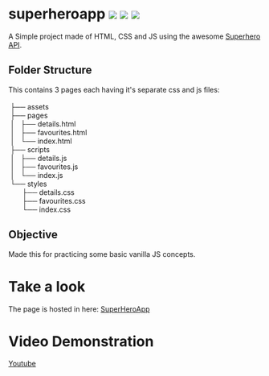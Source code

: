 # superheroapp  <img src='https://img.shields.io/badge/%20%3E__%20-%20html%20-green'> <img src='https://img.shields.io/badge/%20%3E__%20-%20CSS%20-green'> <img src='https://img.shields.io/badge/%20%3E__%20-%20JS%20-green'>
A Simple project made of HTML, CSS and JS using the awesome [Superhero API](https://superheroapi.com/).

## Folder Structure
This contains 3 pages each having it's separate css and js files:<br><br>
    &nbsp;├── assets<br>
    &nbsp;├── pages<br>
    &nbsp;│   ├── details.html<br>
    &nbsp;│   ├── favourites.html<br>
    &nbsp;│   └── index.html<br>
    &nbsp;├── scripts<br>
    &nbsp;│   ├── details.js<br>
    &nbsp;│   ├── favourites.js<br>
    &nbsp;│   └── index.js<br>
    &nbsp;└── styles<br>
&nbsp;&nbsp;&nbsp;&nbsp;&nbsp;&nbsp;&nbsp;├── details.css<br>
&nbsp;&nbsp;&nbsp;&nbsp;&nbsp;&nbsp;&nbsp;├── favourites.css<br>
&nbsp;&nbsp;&nbsp;&nbsp;&nbsp;&nbsp;&nbsp;└── index.css<br>
        
## Objective
Made this for practicing some basic vanilla JS concepts.

# Take a look
The page is hosted in here: [SuperHeroApp](https://wahidx.github.io/superheroapp/pages/index.html)

# Video Demonstration
[Youtube](https://youtu.be/YNJHumhthR8)
